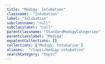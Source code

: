 ```yaml
--- 
 title: "Medigy: Intubation" 
 classname:  "Intubation" 
 label: "Intubation" 
 subclassname: "null" 
 subclasslabel: "null" 
 parentclassname: "StandardMedigyCategories" 
 parentclasslabel: "Medigy" 
 equalentCollections: [] 
 collections: ['Medigy: Intubation']
 aliases:  "/topic/medigy-intubation"  
 searchCategory: "topic" 
---
```

